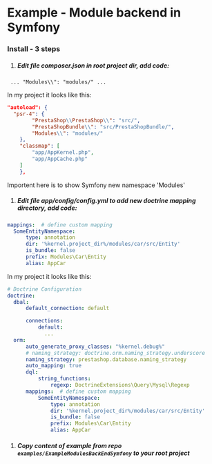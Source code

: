 # Example - Module backend in Symfony

### Install - 3 steps
1. ##### Edit file composer.json in root project dir, add code:
` ... "Modules\\": "modules/" ...`

  In my project it looks like this:

  ```json
  "autoload": {
    "psr-4": {
          "PrestaShop\\PrestaShop\\": "src/",
          "PrestaShopBundle\\": "src/PrestaShopBundle/",
          "Modules\\": "modules/"
      },
      "classmap": [
          "app/AppKernel.php",
          "app/AppCache.php"
      ]
      },
  ```
  Importent here is to show Symfony new namespace 'Modules'

1. ##### Edit file app/config/config.yml to add new doctrine mapping directory, add code:
  ```yml
  mappings:  # define custom mapping
    SomeEntityNamespace:
        type: annotation
        dir: '%kernel.project_dir%/modules/car/src/Entity'
        is_bundle: false
        prefix: Modules\Car\Entity
        alias: AppCar
  ```
  In my project it looks like this:
  ```yml
  # Doctrine Configuration
doctrine:
    dbal:
        default_connection: default

        connections:
            default:
              ...
    orm:
        auto_generate_proxy_classes: "%kernel.debug%"
        # naming_strategy: doctrine.orm.naming_strategy.underscore
        naming_strategy: prestashop.database.naming_strategy
        auto_mapping: true
        dql:
            string_functions:
                regexp: DoctrineExtensions\Query\Mysql\Regexp
        mappings:  # define custom mapping
            SomeEntityNamespace:
                type: annotation
                dir: '%kernel.project_dir%/modules/car/src/Entity'
                is_bundle: false
                prefix: Modules\Car\Entity
                alias: AppCar
```
1. ##### Copy content of example from repo `examples/ExampleModulesBackEndSymfony` to your root project
